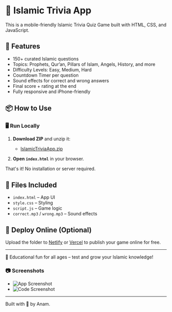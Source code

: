 # 🕌 Islamic Trivia App

This is a mobile-friendly Islamic Trivia Quiz Game built with HTML, CSS, and JavaScript.

## 🌟 Features
- 150+ curated Islamic questions
- Topics: Prophets, Qur’an, Pillars of Islam, Angels, History, and more
- Difficulty Levels: Easy, Medium, Hard
- Countdown Timer per question
- Sound effects for correct and wrong answers
- Final score + rating at the end
- Fully responsive and iPhone-friendly

## 📦 How to Use

### 🖥 Run Locally
1. **Download ZIP** and unzip it:
   - [IslamicTriviaApp.zip](./IslamicTriviaApp.zip)

2. **Open `index.html`** in your browser.

That's it! No installation or server required.

## 📁 Files Included
- `index.html` – App UI
- `style.css` – Styling
- `script.js` – Game logic
- `correct.mp3` / `wrong.mp3` – Sound effects

## 🚀 Deploy Online (Optional)
Upload the folder to [Netlify](https://netlify.com) or [Vercel](https://vercel.com) to publish your game online for free.

---

🧠 Educational fun for all ages – test and grow your Islamic knowledge!

### 📷 Screenshots
- ![App Screenshot](./IslamicTriviaApp_UI.png)
- ![Code Screenshot](./IslamicTriviaApp_Code.png)

---

Built with 💙 by Anam.
